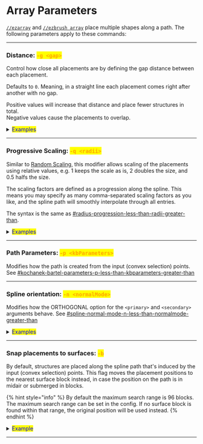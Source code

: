 # Array Parameters

[`//ezarray`](./#overview) and [`//ezbrush array`](./#overview) place multiple shapes along a path. The following parameters apply to these commands:

***

### Distance: <mark style="color:orange;">`-g <gap>`</mark>  <a href="#distance-g" id="distance-g"></a>

Control how close all placements are by defining the gap distance between each placement.

Defaults to `0`. Meaning, in a straight line each placement comes right after another with no gap.

Positive values will increase that distance and place fewer structures in total.\
Negative values cause the placements to overlap.

<details>

<summary><mark style="color:blue;">Examples</mark></summary>

`//ezarray Clipboard`` `**`-g <gap>`** (with the clipboard being a default vanilla oak tree for no particular reason)

`//ezar Cl`` `**`-g 0`** : (default value, placements are right next to each other)

<img src="../../.gitbook/assets/ArrayGap_example1.png" alt="" data-size="original">

`//ezar Cl`` `**`-g 10`** : (placements are now further apart)

<img src="../../.gitbook/assets/ArrayGap_example2.png" alt="" data-size="original">

`//ezar Cl`` `**`-g -3`** (negative values cause placements to overlap)

<img src="../../.gitbook/assets/ArrayGap_example3.png" alt="" data-size="original">

</details>

***

### Progressive Scaling: <mark style="color:orange;">`-q <radii>`</mark>  <a href="#progressive-scaling-q" id="progressive-scaling-q"></a>

Similar to [Random Scaling](placement-parameters.md#random-scaling-o), this modifier allows scaling of the placements using relative values, e.g. 1 keeps the scale as is, 2 doubles the size, and 0.5 halfs the size.

The scaling factors are defined as a progression along the spline. This means you may specify as many comma-separated scaling factors as you like, and the spline path will smoothly interpolate through all entries.

The syntax is the same as [#radius-progression-less-than-radii-greater-than](../spline/common-parameters.md#radii "mention").

<details>

<summary><mark style="color:blue;">Examples</mark></summary>

`//ezarray Clipboard`` `**`-q <radii>`**

`//ezar Cl`` `**`-q 1`**

(default value, no scaling applied)

<img src="../../.gitbook/assets/ArrayGap_example1.png" alt="" data-size="original">

`//ezar Cl`` `**`-q 0.3,3`**

(placements are down-scaled by a factor of 0.3 at the beginning of the path and slowly get bigger up to triple their original size towards the end of the spline path)

<img src="../../.gitbook/assets/ArrayScaling_example2.png" alt="" data-size="original">

`//ezar Cl`` `**`-q 1.5,0.5,5.0,2.0,0.2`**

(Tree is being scaled progressively through all given values throughout the spline path)

<img src="../../.gitbook/assets/ArrayScaling_example3.png" alt="" data-size="original">

`//ezar Cl`` `**`-q 1.5,0.5,5.0,2.0,0.2 -o 0.7,1.3`**

(Combining progressive scaling -q with [random scaling](placement-parameters.md#random-scaling-o) -o)

<img src="../../.gitbook/assets/ArrayScaling_example4.png" alt="" data-size="original">

</details>

***

### Path Parameters: <mark style="color:orange;">`-p <kbParameters>`</mark>  <a href="#path-parameters-p" id="path-parameters-p"></a>

Modifies how the path is created from the input (convex selection) points. See [#kochanek-bartel-parameters-p-less-than-kbparameters-greater-than](../spline/common-parameters.md#kb-parameters "mention")

***

### Spline orientation: <mark style="color:orange;">`-n <normalMode>`</mark>  <a href="#spline-orientation-n" id="spline-orientation-n"></a>

Modifies how the ORTHOGONAL option for the `<primary>` and `<secondary>` arguments behave. See [#spline-normal-mode-n-less-than-normalmode-greater-than](../spline/common-parameters.md#normal-mode "mention")

<details>

<summary><mark style="color:blue;">Examples</mark></summary>

`//ezarray Clipboard Orthogonal Constant`**`-n <normalMode>`**

`//ezar Cl O C`` `**`-n CONSISTENT`**

(default value)

<img src="../../.gitbook/assets/OrthogonalAlignment_example1.png" alt="" data-size="original">

`//ezar Cl O C`` `**`-n UPRIGHT`**

(placements are not as tilted anymore)

<img src="../../.gitbook/assets/OrthogonalAlignment_example2.png" alt="" data-size="original">

</details>

***

### Snap placements to surfaces: <mark style="color:orange;">`-b`</mark>  <a href="#snap-to-surfaces-b" id="snap-to-surfaces-b"></a>

By default, structures are placed along the spline path that's induced by the input (convex selection) points. This flag moves the placement positions to the nearest surface block instead, in case the position on the path is in midair or submerged in blocks.

{% hint style="info" %}
By default the maximum search range is 96 blocks. The maximum search range can be set in the config. If no surface block is found within that range, the original position will be used instead.
{% endhint %}

<details>

<summary><mark style="color:blue;">Example</mark></summary>

GIF comparing

`//ezarray Clipboard` (placements are placed along path)

`//ezarray Clipboard`` `**`-b`** (placements positions moved to nearest surface block)

<img src="../../.gitbook/assets/ezgif.com-animated-gif-maker.gif" alt="" data-size="original">

</details>

***
